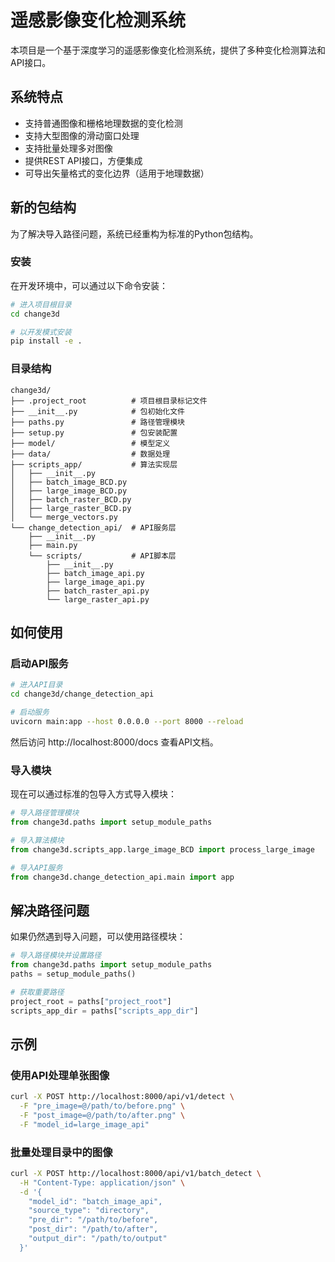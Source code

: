# 遥感影像变化检测系统

本项目是一个基于深度学习的遥感影像变化检测系统，提供了多种变化检测算法和API接口。

## 系统特点

- 支持普通图像和栅格地理数据的变化检测
- 支持大型图像的滑动窗口处理
- 支持批量处理多对图像
- 提供REST API接口，方便集成
- 可导出矢量格式的变化边界（适用于地理数据）

## 新的包结构

为了解决导入路径问题，系统已经重构为标准的Python包结构。

### 安装

在开发环境中，可以通过以下命令安装：

```bash
# 进入项目根目录
cd change3d

# 以开发模式安装
pip install -e .
```

### 目录结构

```
change3d/
├── .project_root          # 项目根目录标记文件
├── __init__.py            # 包初始化文件
├── paths.py               # 路径管理模块
├── setup.py               # 包安装配置
├── model/                 # 模型定义
├── data/                  # 数据处理
├── scripts_app/           # 算法实现层
│   ├── __init__.py
│   ├── batch_image_BCD.py
│   ├── large_image_BCD.py
│   ├── batch_raster_BCD.py
│   ├── large_raster_BCD.py
│   └── merge_vectors.py
└── change_detection_api/  # API服务层
    ├── __init__.py
    ├── main.py
    └── scripts/           # API脚本层
        ├── __init__.py
        ├── batch_image_api.py
        ├── large_image_api.py
        ├── batch_raster_api.py
        └── large_raster_api.py
```

## 如何使用

### 启动API服务

```bash
# 进入API目录
cd change3d/change_detection_api

# 启动服务
uvicorn main:app --host 0.0.0.0 --port 8000 --reload
```

然后访问 http://localhost:8000/docs 查看API文档。

### 导入模块

现在可以通过标准的包导入方式导入模块：

```python
# 导入路径管理模块
from change3d.paths import setup_module_paths

# 导入算法模块
from change3d.scripts_app.large_image_BCD import process_large_image

# 导入API服务
from change3d.change_detection_api.main import app
```

## 解决路径问题

如果仍然遇到导入问题，可以使用路径模块：

```python
# 导入路径模块并设置路径
from change3d.paths import setup_module_paths
paths = setup_module_paths()

# 获取重要路径
project_root = paths["project_root"]
scripts_app_dir = paths["scripts_app_dir"]
```

## 示例

### 使用API处理单张图像

```bash
curl -X POST http://localhost:8000/api/v1/detect \
  -F "pre_image=@/path/to/before.png" \
  -F "post_image=@/path/to/after.png" \
  -F "model_id=large_image_api"
```

### 批量处理目录中的图像

```bash
curl -X POST http://localhost:8000/api/v1/batch_detect \
  -H "Content-Type: application/json" \
  -d '{
    "model_id": "batch_image_api",
    "source_type": "directory",
    "pre_dir": "/path/to/before",
    "post_dir": "/path/to/after",
    "output_dir": "/path/to/output"
  }'
``` 